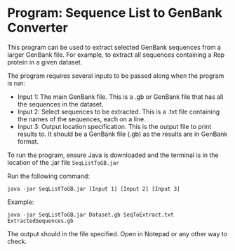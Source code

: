 # Program: Sequence List to GenBank Converter

This program can be used to extract selected GenBank sequences from a larger GenBank file. For example, to extract all sequences containing a Rep protein in a given dataset.

The program requires several inputs to be passed along when the program is run:

- Input 1: The main GenBank file. This is a .gb or GenBank file that has all the sequences in the dataset.
- Input 2: Select sequences to be extracted. This is a .txt file containing the names of the sequences, each on a line.
- Input 3: Output location specification. This is the output file to print results to. It should be a GenBank file (.gb) as the results are in GenBank format.

To run the program, ensure Java is downloaded and the terminal is in the location of the .jar file ```SeqListToGB.jar```

Run the following command: 
```
java -jar SeqListToGB.jar [Input 1] [Input 2] [Input 3]
```
Example: 
```
java -jar SeqListToGB.jar Dataset.gb SeqToExtract.txt ExtractedSequences.gb
```
The output should in the file specified. Open in Notepad or any other way to check.